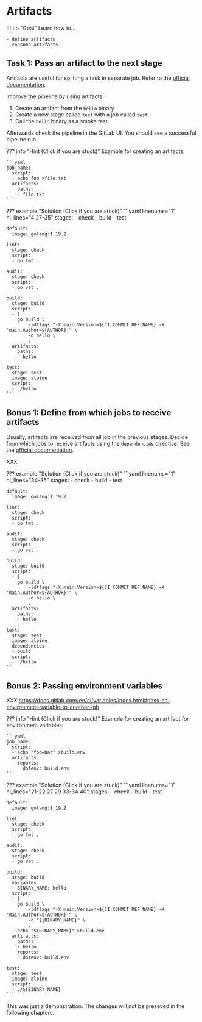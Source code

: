 # Artifacts

!!! tip "Goal"
    Learn how to...

    - define artifacts
    - consume artifacts

## Task 1: Pass an artifact to the next stage

Artifacts are useful for splitting a task in separate job. Refer to the [official documentation](https://docs.gitlab.com/ee/ci/yaml/#artifacts).

Improve the pipeline by using artifacts:

1. Create an artifact from the `hello` binary
1. Create a new stage called `test` with a job called `test`
1. Call the `hello` binary as a smoke test

Afterwards check the pipeline in the GitLab UI. You should see a successful pipeline run.

??? info "Hint (Click if you are stuck)"
    Example for creating an artifacts:

    ```yaml
    job_name:
      script:
      - echo foo >file.txt
      artifacts:
        paths:
        - file.txt
    ```

??? example "Solution (Click if you are stuck)"
    ```yaml linenums="1" hl_lines="4 27-35"
    stages:
    - check
    - build
    - test

    default:
      image: golang:1.19.2

    lint:
      stage: check
      script:
      - go fmt .

    audit:
      stage: check
      script:
      - go vet .

    build:
      stage: build
      script:
      - |
        go build \
            -ldflags "-X main.Version=${CI_COMMIT_REF_NAME} -X 'main.Author=${AUTHOR}'" \
            -o hello \
            .
      artifacts:
        paths:
        - hello

    test:
      stage: test
      image: alpine
      script:
      - ./hello
    ```

## Bonus 1: Define from which jobs to receive artifacts

Usually, artifacts are received from all job in the previous stages. Decide from which jobs to receive artifacts using the `dependencies` directive. See the [official documentation](https://docs.gitlab.com/ee/ci/yaml/#dependencies).

XXX

??? example "Solution (Click if you are stuck)"
    ```yaml linenums="1" hl_lines="34-35"
    stages:
    - check
    - build
    - test

    default:
      image: golang:1.19.2

    lint:
      stage: check
      script:
      - go fmt .

    audit:
      stage: check
      script:
      - go vet .

    build:
      stage: build
      script:
      - |
        go build \
            -ldflags "-X main.Version=${CI_COMMIT_REF_NAME} -X 'main.Author=${AUTHOR}'" \
            -o hello \
            .
      artifacts:
        paths:
        - hello

    test:
      stage: test
      image: alpine
      dependencies:
      - build
      script:
      - ./hello
    ```

## Bonus 2: Passing environment variables

XXX https://docs.gitlab.com/ee/ci/variables/index.html#pass-an-environment-variable-to-another-job

??? info "Hint (Click if you are stuck)"
    Example for creating an artifact for environment variables:

    ```yaml
    job_name:
      script:
      - echo "foo=bar" >build.env
      artifacts:
        reports:
          dotenv: build.env
    ```

??? example "Solution (Click if you are stuck)"
    ```yaml linenums="1" hl_lines="21-22 27 29 33-34 40"
    stages:
    - check
    - build
    - test

    default:
      image: golang:1.19.2

    lint:
      stage: check
      script:
      - go fmt .

    audit:
      stage: check
      script:
      - go vet .

    build:
      stage: build
      variables:
        BINARY_NAME: hello
      script:
      - |
        go build \
            -ldflags "-X main.Version=${CI_COMMIT_REF_NAME} -X 'main.Author=${AUTHOR}'" \
            -o "${BINARY_NAME}" \
            .
      - echo "${BINARY_NAME}" >build.env
      artifacts:
        paths:
        - hello
        reports:
          dotenv: build.env

    test:
      stage: test
      image: alpine
      script:
      - ./${BINARY_NAME}
    ```

This was just a demonstration. The changes will not be preseved in the following chapters.

